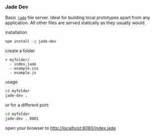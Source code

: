 ### Jade Dev
Basic [`jade`](http://jade-lang.com) file server. Ideal for building local prototypes apart from any application. All other files are served statically as they usually would.

installation
``` sh
npm install -g jade-dev
```

create a folder

    + myfolder/
      - index.jade
      - example.css
      - example.js

usage
``` sh
cd myfolder
jade-dev .
```

or for a different port:
``` sh
cd myfolder
jade-dev . 8081
```


open your browser to [http://localhost:8080/index.jade](http://localhost:8080/index.jade)
